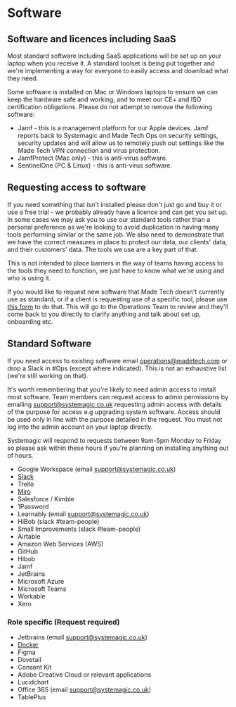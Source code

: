# Software

## Software and licences including SaaS
Most standard software including SaaS applications will be set up on your laptop when you receive it. A standard toolset is being put together and we're implementing a way for everyone to easily access and download what they need.

Some software is installed on Mac or Windows laptops to ensure we can keep the hardware safe and working, and to meet our CE+ and ISO certification obligations. Please do not attempt to remove the following software:
- Jamf - this is a management platform for our Apple devices. Jamf reports back to Systemagic and Made Tech Ops on security settings, security updates and will allow us to remotely push out settings like the Made Tech VPN connection and virus protection.
- JamfProtect (Mac only) - this is anti-virus software.
- SentinelOne (PC & Linux) - this is anti-virus software.

## Requesting access to software
If you need something that isn't installed please don't just go and buy it or use a free trial - we probably already have a licence and can get you set up. In some cases we may ask you to use our standard tools rather than a personal preference as we're looking to avoid duplication in having many tools performing similar or the same job. We also need to demonstrate that we have the correct measures in place to protect our data, our clients' data, and their customers' data. The tools we use are a key part of that.

This is not intended to place barriers in the way of teams having access to the tools they need to function, we just have to know what we're using and who is using it.

If you would like to request new software that Made Tech doesn't currently use as standard, or if a client is requesting use of a specific tool, please use [this form](https://docs.google.com/forms/d/14yjYQttTsW38g0gUCTo5gqeUcLd1fFyk8O2pL5PyOr8/edit) to do that. This will go to the Operations Team to review and they'll come back to you directly to clarify anything and talk about set up, onboarding etc.

## Standard Software
If you need access to existing software email [operations@madetech.com](mailto:operations@madetech.com) or drop a Slack in #Ops (except where indicated). This is not an exhaustive list (we're still working on that).

It's worth remembering that you're likely to need admin access to install most software. Team members can request access to admin permissions by emailing [support@systemagic.co.uk](mailto:support@systemagic.co.uk) requesting admin access with details of the purpose for access e.g upgrading system software. Access should be used only in line with the purpose detailed in the request. You must not log into the admin account on your laptop directly.

Systemagic will respond to requests between 9am-5pm Monday to Friday so please ask within these hours if you're planning on installing anything out of hours. 

- Google Workspace (email [support@systemagic.co.uk](mailto:support@systemagic.co.uk))
- [Slack](https://github.com/madetech/handbook/blob/main/guides/it/slack.md)
- Trello
- [Miro](https://github.com/madetech/handbook/blob/main/guides/it/Miro.md)
- Salesforce / Kimble
- 1Password
- Learnably (email [support@systemagic.co.uk](mailto:support@systemagic.co.uk))
- HiBob (slack #team-people)
- Small Improvements (slack #team-people)
- Airtable
- Amazon Web Services (AWS)
- GitHub
- Hibob
- Jamf
- JetBrains
- Microsoft Azure
- Microsoft Teams
- Workable
- Xero

### Role specific (Request required)
- Jetbrains (email [support@systemagic.co.uk](mailto:support@systemagic.co.uk))
- [Docker](https://github.com/madetech/handbook/blob/main/guides/it/docker.md)
- Figma
- Dovetail
- Consent Kit
- Adobe Creative Cloud or relevant applications
- Lucidchart
- Office 365 (email [support@systemagic.co.uk](mailto:support@systemagic.co.uk))
- TablePlus
